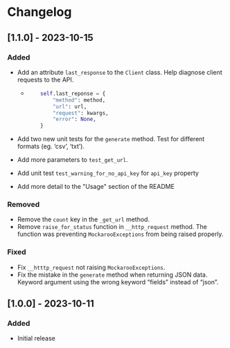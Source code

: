 # Changelog

## [1.1.0] - 2023-10-15

### Added

- Add an attribute `last_response` to the `Client` class. Help diagnose client requests to the API.

  - ```python
        self.last_reponse = {
            "method": method,
            "url": url,
            "request": kwargs, 
            "error": None,
        }
    ```

- Add two new unit tests for the `generate` method. Test for different formats (eg. ‘csv’, ‘txt’).
- Add more parameters to `test_get_url`.
- Add unit test `test_warning_for_no_api_key` for `api_key` property
- Add more detail to the "Usage" section of the README

### Removed

- Remove the `count` key in the `_get_url` method.
- Remove `raise_for_status` function in `__http_request` method. The function was preventing `MockarooExceptions` from being raised properly.

### Fixed

- Fix `__htttp_request` not raising `MockarooExceptions`.
- Fix the mistake in the `generate` method when returning JSON data. Keyword argument using the wrong keyword “fields” instead of “json”.

## [1.0.0] - 2023-10-11

### Added

- Initial release
